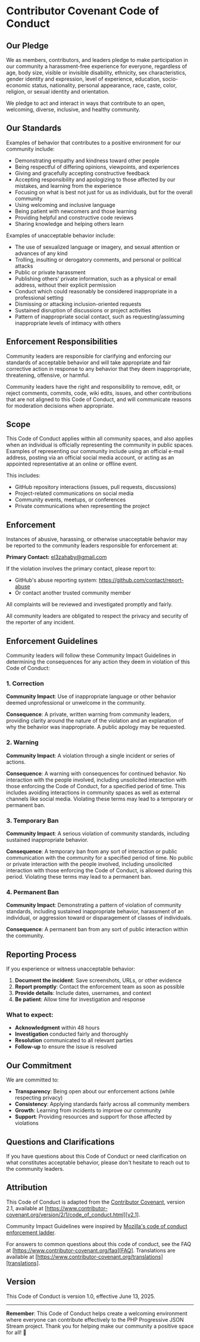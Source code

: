 # Contributor Covenant Code of Conduct

## Our Pledge

We as members, contributors, and leaders pledge to make participation in our
community a harassment-free experience for everyone, regardless of age, body
size, visible or invisible disability, ethnicity, sex characteristics, gender
identity and expression, level of experience, education, socio-economic status,
nationality, personal appearance, race, caste, color, religion, or sexual
identity and orientation.

We pledge to act and interact in ways that contribute to an open, welcoming,
diverse, inclusive, and healthy community.

## Our Standards

Examples of behavior that contributes to a positive environment for our
community include:

* Demonstrating empathy and kindness toward other people
* Being respectful of differing opinions, viewpoints, and experiences
* Giving and gracefully accepting constructive feedback
* Accepting responsibility and apologizing to those affected by our mistakes,
  and learning from the experience
* Focusing on what is best not just for us as individuals, but for the overall
  community
* Using welcoming and inclusive language
* Being patient with newcomers and those learning
* Providing helpful and constructive code reviews
* Sharing knowledge and helping others learn

Examples of unacceptable behavior include:

* The use of sexualized language or imagery, and sexual attention or advances of
  any kind
* Trolling, insulting or derogatory comments, and personal or political attacks
* Public or private harassment
* Publishing others' private information, such as a physical or email address,
  without their explicit permission
* Conduct which could reasonably be considered inappropriate in a professional
  setting
* Dismissing or attacking inclusion-oriented requests
* Sustained disruption of discussions or project activities
* Pattern of inappropriate social contact, such as requesting/assuming inappropriate levels of intimacy with others

## Enforcement Responsibilities

Community leaders are responsible for clarifying and enforcing our standards of
acceptable behavior and will take appropriate and fair corrective action in
response to any behavior that they deem inappropriate, threatening, offensive,
or harmful.

Community leaders have the right and responsibility to remove, edit, or reject
comments, commits, code, wiki edits, issues, and other contributions that are
not aligned to this Code of Conduct, and will communicate reasons for moderation
decisions when appropriate.

## Scope

This Code of Conduct applies within all community spaces, and also applies when
an individual is officially representing the community in public spaces.
Examples of representing our community include using an official e-mail address,
posting via an official social media account, or acting as an appointed
representative at an online or offline event.

This includes:
- GitHub repository interactions (issues, pull requests, discussions)
- Project-related communications on social media
- Community events, meetups, or conferences
- Private communications when representing the project

## Enforcement

Instances of abusive, harassing, or otherwise unacceptable behavior may be
reported to the community leaders responsible for enforcement at:

**Primary Contact:** [el3zahaby@gmail.com](mailto:el3zahaby@gmail.com)

If the violation involves the primary contact, please report to:
- GitHub's abuse reporting system: https://github.com/contact/report-abuse
- Or contact another trusted community member

All complaints will be reviewed and investigated promptly and fairly.

All community leaders are obligated to respect the privacy and security of the
reporter of any incident.

## Enforcement Guidelines

Community leaders will follow these Community Impact Guidelines in determining
the consequences for any action they deem in violation of this Code of Conduct:

### 1. Correction

**Community Impact**: Use of inappropriate language or other behavior deemed
unprofessional or unwelcome in the community.

**Consequence**: A private, written warning from community leaders, providing
clarity around the nature of the violation and an explanation of why the
behavior was inappropriate. A public apology may be requested.

### 2. Warning

**Community Impact**: A violation through a single incident or series of
actions.

**Consequence**: A warning with consequences for continued behavior. No
interaction with the people involved, including unsolicited interaction with
those enforcing the Code of Conduct, for a specified period of time. This
includes avoiding interactions in community spaces as well as external channels
like social media. Violating these terms may lead to a temporary or permanent
ban.

### 3. Temporary Ban

**Community Impact**: A serious violation of community standards, including
sustained inappropriate behavior.

**Consequence**: A temporary ban from any sort of interaction or public
communication with the community for a specified period of time. No public or
private interaction with the people involved, including unsolicited interaction
with those enforcing the Code of Conduct, is allowed during this period.
Violating these terms may lead to a permanent ban.

### 4. Permanent Ban

**Community Impact**: Demonstrating a pattern of violation of community
standards, including sustained inappropriate behavior, harassment of an
individual, or aggression toward or disparagement of classes of individuals.

**Consequence**: A permanent ban from any sort of public interaction within the
community.

## Reporting Process

If you experience or witness unacceptable behavior:

1. **Document the incident**: Save screenshots, URLs, or other evidence
2. **Report promptly**: Contact the enforcement team as soon as possible
3. **Provide details**: Include dates, usernames, and context
4. **Be patient**: Allow time for investigation and response

### What to expect:
- **Acknowledgment** within 48 hours
- **Investigation** conducted fairly and thoroughly  
- **Resolution** communicated to all relevant parties
- **Follow-up** to ensure the issue is resolved

## Our Commitment

We are committed to:
- **Transparency**: Being open about our enforcement actions (while respecting privacy)
- **Consistency**: Applying standards fairly across all community members
- **Growth**: Learning from incidents to improve our community
- **Support**: Providing resources and support for those affected by violations

## Questions and Clarifications

If you have questions about this Code of Conduct or need clarification on what
constitutes acceptable behavior, please don't hesitate to reach out to the
community leaders.

## Attribution

This Code of Conduct is adapted from the [Contributor Covenant][homepage],
version 2.1, available at
[https://www.contributor-covenant.org/version/2/1/code_of_conduct.html][v2.1].

Community Impact Guidelines were inspired by
[Mozilla's code of conduct enforcement ladder][Mozilla CoC].

For answers to common questions about this code of conduct, see the FAQ at
[https://www.contributor-covenant.org/faq][FAQ]. Translations are available at
[https://www.contributor-covenant.org/translations][translations].

[homepage]: https://www.contributor-covenant.org
[v2.1]: https://www.contributor-covenant.org/version/2/1/code_of_conduct.html
[Mozilla CoC]: https://github.com/mozilla/diversity
[FAQ]: https://www.contributor-covenant.org/faq
[translations]: https://www.contributor-covenant.org/translations

## Version

This Code of Conduct is version 1.0, effective June 13, 2025.

---

**Remember**: This Code of Conduct helps create a welcoming environment where everyone can contribute effectively to the PHP Progressive JSON Stream project. Thank you for helping make our community a positive space for all! 🚀
